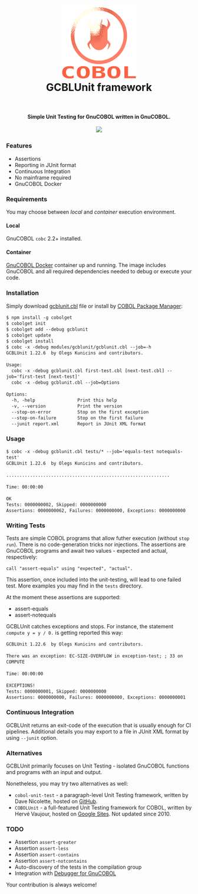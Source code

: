 <h1 align="center">
  <br>
    <img src="https://github.com/OlegKunitsyn/gcblunit/blob/master/icon.png?raw=true" alt="logo" width="200">
  <br>
  GCBLUnit framework
  <br>
  <br>
</h1>

<h4 align="center">Simple Unit Testing for GnuCOBOL written in GnuCOBOL.</h4>

<p align="center">
  <img src="https://github.com/OlegKunitsyn/gcblunit/workflows/ci/badge.svg?branch=master" />
</p>

### Features
* Assertions
* Reporting in JUnit format
* Continuous Integration
* No mainframe required
* GnuCOBOL Docker

### Requirements
You may choose between *local* and *container* execution environment.

#### Local
GnuCOBOL `cobc` 2.2+ installed.

#### Container
[GnuCOBOL Docker](https://hub.docker.com/repository/docker/olegkunitsyn/gnucobol) container up and running. 
The image includes GnuCOBOL and all required dependencies needed to debug or execute your code.

### Installation
Simply download [gcblunit.cbl](https://raw.githubusercontent.com/OlegKunitsyn/gcblunit/master/gcblunit.cbl) file or install by 
[COBOL Package Manager](https://github.com/OlegKunitsyn/cobolget):
```
$ npm install -g cobolget
$ cobolget init
$ cobolget add --debug gcblunit
$ cobolget update
$ cobolget install
$ cobc -x -debug modules/gcblunit/gcblunit.cbl --job=-h
GCBLUnit 1.22.6  by Olegs Kunicins and contributors.

Usage:      
  cobc -x -debug gcblunit.cbl first-test.cbl [next-test.cbl] --job='first-test [next-test]'         
  cobc -x -debug gcblunit.cbl --job=Options                                     

Options:                                                                        
  -h, -help                Print this help
  -v, --version            Print the version
  --stop-on-error          Stop on the first exception
  --stop-on-failure        Stop on the first failure
  --junit report.xml       Report in JUnit XML format
```

### Usage
```
$ cobc -x -debug gcblunit.cbl tests/* --job='equals-test notequals-test'
GCBLUnit 1.22.6  by Olegs Kunicins and contributors.

..............................................................

Time: 00:00:00

OK
Tests: 0000000002, Skipped: 0000000000
Assertions: 0000000062, Failures: 0000000000, Exceptions: 0000000000                                  
```

### Writing Tests
Tests are simple COBOL programs that allow futher execution (without `stop run`). There is no code-generation tricks nor injections.
The assertions are GnuCOBOL programs and await two values - expected and actual, respectively:

```
call "assert-equals" using "expected", "actual".                                
```

This assertion, once included into the unit-testing, will lead to one failed test. More examples you may find in the `tests` directory.

At the moment these assertions are supported:
 - assert-equals
 - assert-notequals

 GCBLUnit catches exceptions and stops. For instance, the statement `compute y = y / 0.` is getting reported this way: 
 
```
GCBLUnit 1.22.6  by Olegs Kunicins and contributors.

There was an exception: EC-SIZE-OVERFLOW in exception-test; ; 33 on COMPUTE                        

Time: 00:00:00

EXCEPTIONS!
Tests: 0000000001, Skipped: 0000000000
Assertions: 0000000000, Failures: 0000000000, Exceptions: 0000000001                       
```

### Continuous Integration
GCBLUnit returns an exit-code of the execution that is usually enough for CI pipelines.
Additional details you may export to a file in JUnit XML format by using `--junit` option.

### Alternatives
GCBLUnit primarily focuses on Unit Testing - isolated GnuCOBOL functions and programs with an input and output.

Nonetheless, you may try two alternatives as well:
 - `cobol-unit-test` - a paragraph-level Unit Testing framework, written by Dave Nicolette, hosted on [GitHub](https://github.com/neopragma/cobol-unit-test/wiki).
 - `COBOLUnit` - a full-featured Unit Testing framework for COBOL, written by Hervé Vaujour, hosted on [Google Sites](https://sites.google.com/site/cobolunit/). Not updated since 2010.

### TODO
 - Assertion `assert-greater`
 - Assertion `assert-less`
 - Assertion `assert-contains`
 - Assertion `assert-notcontains`
 - Auto-discovery of the tests in the compilation group
 - Integration with [Debugger for GnuCOBOL](https://github.com/OlegKunitsyn/gnucobol-debug) 

Your contribution is always welcome!
